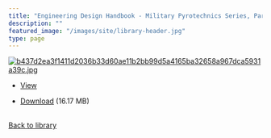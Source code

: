 ```yaml
---
title: "Engineering Design Handbook - Military Pyrotechnics Series, Part Three - Properties of Materials Used in Pyrotechnic Compositions"
description: ""
featured_image: "/images/site/library-header.jpg"
type: page
---
```


<a href="https://drive.google.com/file/d/1iL0jPjMZGcKhTO2yuqy4T4S8uCmwTUfK/view" target="_blank">![b437d2ea3f1411d2036b33d60ae11b2bb99d5a4165ba32658a967dca5931a39c.jpg](/images/library/b437d2ea3f1411d2036b33d60ae11b2bb99d5a4165ba32658a967dca5931a39c.jpg)</a>
* <a href="https://drive.google.com/file/d/1iL0jPjMZGcKhTO2yuqy4T4S8uCmwTUfK/view" target="_blank">View</a>

* [Download](https://drive.google.com/uc?export=download&id=1iL0jPjMZGcKhTO2yuqy4T4S8uCmwTUfK) (16.17 MB)

<br />[Back to library](/library/)
